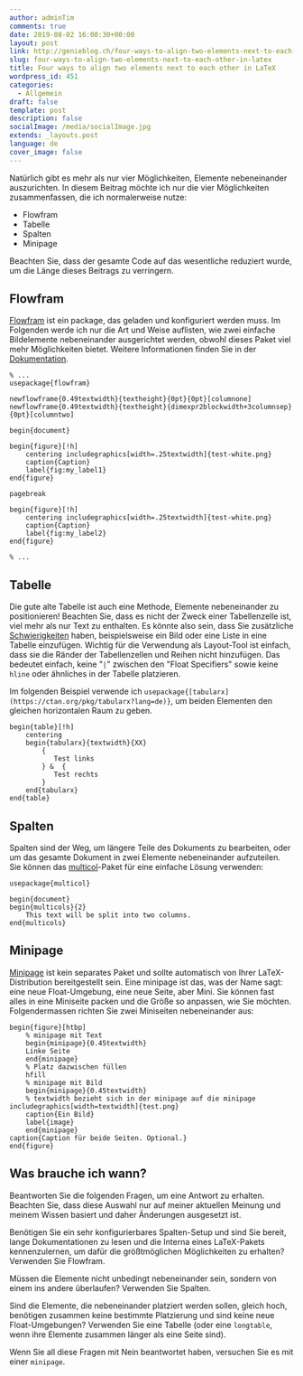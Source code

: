 ```yaml
---
author: adminTim
comments: true
date: 2019-08-02 16:00:30+00:00
layout: post
link: http://genieblog.ch/four-ways-to-align-two-elements-next-to-each-other-in-latex/
slug: four-ways-to-align-two-elements-next-to-each-other-in-latex
title: Four ways to align two elements next to each other in LaTeX
wordpress_id: 451
categories:
  - Allgemein
draft: false
template: post
description: false
socialImage: /media/socialImage.jpg
extends: _layouts.post
language: de
cover_image: false
---
```





Natürlich gibt es mehr als nur vier Möglichkeiten, Elemente nebeneinander auszurichten. In diesem Beitrag möchte ich nur die vier Möglichkeiten zusammenfassen, die ich normalerweise nutze:







  * Flowfram
  * Tabelle
  * Spalten
  * Minipage






Beachten Sie, dass der gesamte Code auf das wesentliche reduziert wurde, um die Länge dieses Beitrags zu verringern.







## Flowfram







[Flowfram](https://ctan.org/pkg/flowfram?lang=en) ist ein package, das geladen und konfiguriert werden muss. Im Folgenden werde ich nur die Art und Weise auflisten, wie zwei einfache Bildelemente nebeneinander ausgerichtet werden, obwohl dieses Paket viel mehr Möglichkeiten bietet. Weitere Informationen finden Sie in der [Dokumentation](http://mirrors.ctan.org/macros/latex/contrib/flowfram/flowfram.pdf).






    
    % ...
    usepackage{flowfram}
    
    newflowframe{0.49textwidth}{textheight}{0pt}{0pt}[columnone]
    newflowframe{0.49textwidth}{textheight}{dimexpr2blockwidth+3columnsep}{0pt}[columntwo]
    
    begin{document}
    
    begin{figure}[!h]
        centering includegraphics[width=.25textwidth]{test-white.png}
        caption{Caption}
        label{fig:my_label1}
    end{figure}
    
    pagebreak
    
    begin{figure}[!h]
        centering includegraphics[width=.25textwidth]{test-white.png}
        caption{Caption}
        label{fig:my_label2}
    end{figure}
    
    % ...







## Tabelle







Die gute alte Tabelle ist auch eine Methode, Elemente nebeneinander zu positionieren! Beachten Sie, dass es nicht der Zweck einer Tabellenzelle ist, viel mehr als nur Text zu enthalten. Es könnte also sein, dass Sie zusätzliche [Schwierigkeiten](https://tex.stackexchange.com/questions/53061/insert-image-and-list-inside-a-table) haben, beispielsweise ein Bild oder eine Liste in eine Tabelle einzufügen. Wichtig für die Verwendung als Layout-Tool ist einfach, dass sie die Ränder der Tabellenzellen und Reihen nicht hinzufügen. Das bedeutet einfach, keine "`|`" zwischen den "Float Specifiers" sowie keine `hline` oder ähnliches in der Tabelle platzieren.







Im folgenden Beispiel verwende ich `usepackage{[tabularx](https://ctan.org/pkg/tabularx?lang=de)}`, um beiden Elementen den gleichen horizontalen Raum zu geben.






    
    begin{table}[!h]
        centering
        begin{tabularx}{textwidth}{XX}
            {
               Test links
            } &  {
               Test rechts
            }
        end{tabularx}
    end{table}







## Spalten







Spalten sind der Weg, um längere Teile des Dokuments zu bearbeiten, oder um das gesamte Dokument in zwei Elemente nebeneinander aufzuteilen. Sie können das [multicol](https://ctan.org/pkg/multicol?lang=de)-Paket für eine einfache Lösung verwenden:






    
    usepackage{multicol}
     
    begin{document}
    begin{multicols}{2}
        This text will be split into two columns. 
    end{multicols}







## Minipage







[Minipage](http://www.sascha-frank.com/latex-minipage.html) ist kein separates Paket und sollte automatisch von Ihrer LaTeX-Distribution bereitgestellt sein. Eine minipage ist das, was der Name sagt: eine neue Float-Umgebung, eine neue Seite, aber Mini. Sie können fast alles in eine Miniseite packen und die Größe so anpassen, wie Sie möchten. Folgendermassen richten Sie zwei Miniseiten nebeneinander aus:






    
    begin{figure}[htbp]
    	% minipage mit Text
    	begin{minipage}{0.45textwidth} 
    	Linke Seite
    	end{minipage}
    	% Platz dazwischen füllen
    	hfill
    	% minipage mit Bild
    	begin{minipage}{0.45textwidth}
    	% textwidth bezieht sich in der minipage auf die minipage includegraphics[width=textwidth]{test.png}
    	caption{Ein Bild}
    	label{image} 
    	end{minipage}
    caption{Caption für beide Seiten. Optional.}
    end{figure}







## Was brauche ich wann?







Beantworten Sie die folgenden Fragen, um eine Antwort zu erhalten. Beachten Sie, dass diese Auswahl nur auf meiner aktuellen Meinung und meinem Wissen basiert und daher Änderungen ausgesetzt ist.







Benötigen Sie ein sehr konfigurierbares Spalten-Setup und sind Sie bereit, lange Dokumentationen zu lesen und die Interna eines LaTeX-Pakets kennenzulernen, um dafür die größtmöglichen Möglichkeiten zu erhalten? Verwenden Sie Flowfram.







Müssen die Elemente nicht unbedingt nebeneinander sein, sondern von einem ins andere überlaufen? Verwenden Sie Spalten.







Sind die Elemente, die nebeneinander platziert werden sollen, gleich hoch, benötigen zusammen keine bestimmte Platzierung und sind keine neue Float-Umgebungen? Verwenden Sie eine Tabelle (oder eine `longtable`, wenn ihre Elemente zusammen länger als eine Seite sind).







Wenn Sie all diese Fragen mit Nein beantwortet haben, versuchen Sie es mit einer `minipage`.



